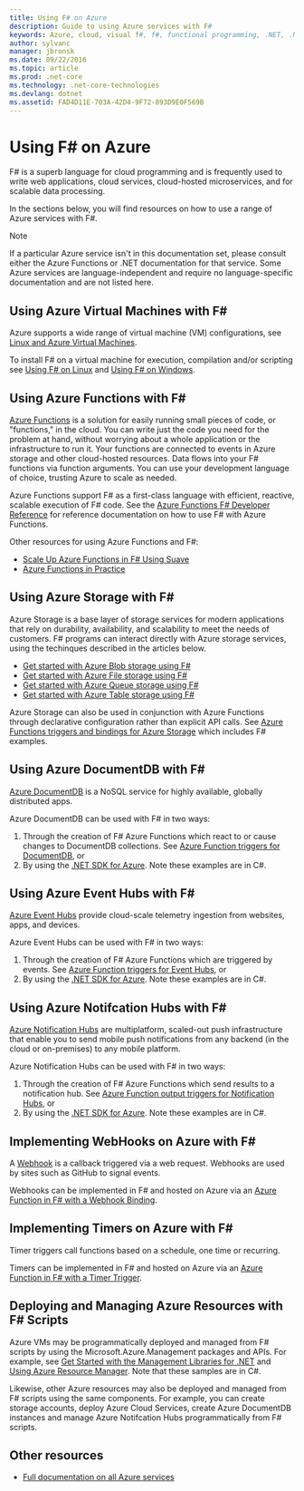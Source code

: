 ```yaml
---
title: Using F# on Azure
description: Guide to using Azure services with F#
keywords: Azure, cloud, visual f#, f#, functional programming, .NET, .NET Core
author: sylvanc
manager: jbronsk
ms.date: 09/22/2016
ms.topic: article
ms.prod: .net-core
ms.technology: .net-core-technologies
ms.devlang: dotnet
ms.assetid: FAD4D11E-703A-42D4-9F72-893D9E0F569B
---
```



# Using F# on Azure

F# is a superb language for cloud programming and is frequently used to write web applications, cloud services, cloud-hosted microservices, and for scalable data processing.

In the sections below, you will find resources on how to use a range of Azure services with F#.

> [!NOTE]
> If a particular Azure service isn't in this documentation set, please consult either the Azure Functions or .NET documentation for that service. Some Azure services are language-independent and require no language-specific documentation and are not listed here.

## Using Azure Virtual Machines with F# #

Azure supports a wide range of virtual machine (VM) configurations, see [Linux and Azure Virtual Machines](https://azure.microsoft.com/en-us/services/virtual-machines/).

To install F# on a virtual machine for execution, compilation and/or scripting see [Using F# on Linux](http://fsharp.org/use/linux) and [Using F# on Windows](http://fsharp.org/use/windows).


## Using Azure Functions with F# #

[Azure Functions](https://azure.microsoft.com/en-us/services/functions/) is a solution for easily running small pieces of code, or "functions," in the cloud. You can write just the code you need for the problem at hand, without worrying about a whole application or the infrastructure to run it. Your functions are connected to events in Azure storage and other cloud-hosted resources. Data flows into your F# functions via function arguments. You can use your development language of choice, trusting Azure to scale as needed.

Azure Functions support F# as a first-class language with efficient, reactive, scalable execution of F# code. See the [Azure Functions F# Developer Reference](https://azure.microsoft.com/en-us/documentation/articles/functions-reference-fsharp/) for reference documentation on how to use F# with Azure Functions.

Other resources for using Azure Functions and F#:

* [Scale Up Azure Functions in F# Using Suave](http://blog.tamizhvendan.in/blog/2016/09/19/scale-up-azure-functions-in-f-number-using-suave/)
* [Azure Functions in Practice](https://www.troyhunt.com/azure-functions-in-practice/)

## Using Azure Storage with F# #

Azure Storage is a base layer of storage services for modern applications that rely on durability, availability, and scalability to meet the needs of customers. F# programs can interact directly with Azure storage services, using the techinques described in the articles below.

* [Get started with Azure Blob storage using F#](blob-storage.md)
* [Get started with Azure File storage using F#](file-storage.md)
* [Get started with Azure Queue storage using F#](queue-storage.md)
* [Get started with Azure Table storage using F#](table-storage.md)

Azure Storage can also be used in conjunction with Azure Functions through declarative configuration rather than explicit API calls. See [Azure Functions triggers and bindings for Azure Storage](https://azure.microsoft.com/en-us/documentation/articles/functions-bindings-storage/) which includes F# examples.


## Using Azure DocumentDB with F# #

[Azure DocumentDB](https://azure.microsoft.com/en-us/services/documentdb/) is a NoSQL service for highly available, globally distributed apps.

Azure DocumentDB can be used with F# in two ways:

1. Through the creation of F# Azure Functions which react to or cause changes to DocumentDB collections. See [Azure Function triggers for DocumentDB](https://azure.microsoft.com/en-us/documentation/articles/functions-bindings-documentdb/), or
2. By using the [.NET SDK for Azure](https://azure.microsoft.com/en-us/documentation/articles/documentdb-get-started-quickstart/). Note these examples are in C#.

## Using Azure Event Hubs with F# #

[Azure Event Hubs](https://azure.microsoft.com/en-us/services/event-hubs/) provide cloud-scale telemetry ingestion from websites, apps, and devices.

Azure Event Hubs can be used with F# in two ways:

1. Through the creation of F# Azure Functions which are triggered by events. See [Azure Function triggers for Event Hubs](https://azure.microsoft.com/en-us/documentation/articles/functions-bindings-event-hubs/), or
2. By using the [.NET SDK for Azure](https://azure.microsoft.com/en-us/documentation/articles/event-hubs-csharp-ephcs-getstarted/). Note these examples are in C#.

## Using Azure Notifcation Hubs with F# #

[Azure Notification Hubs](https://azure.microsoft.com/en-us/documentation/services/notification-hubs/) are multiplatform, scaled-out push infrastructure that enable you to send mobile push notifications from any backend (in the cloud or on-premises) to any mobile platform.

Azure Notification Hubs can be used with F# in two ways:

1. Through the creation of F# Azure Functions which send results to a notification hub. See [Azure Function output triggers for Notification Hubs](https://azure.microsoft.com/en-us/documentation/articles/functions-bindings-notification-hubs/), or
2. By using the [.NET SDK for Azure](https://blogs.msdn.microsoft.com/azuremobile/2014/04/08/push-notifications-using-notification-hub-and-net-backend/). Note these examples are in C#.


## Implementing WebHooks on Azure with F# #

A [Webhook](https://en.wikipedia.org/wiki/Webhook) is a callback triggered via a web request. Webhooks are used by sites such as GitHub to signal events. 

Webhooks can be implemented in F# and hosted on Azure via an [Azure Function in F# with a Webhook Binding](https://azure.microsoft.com/en-us/documentation/articles/functions-bindings-http-webhook/).

## Implementing Timers on Azure with F# #

Timer triggers call functions based on a schedule, one time or recurring.

Timers can be implemented in F# and hosted on Azure via an [Azure Function in F# with a Timer Trigger](https://azure.microsoft.com/en-us/documentation/articles/functions-bindings-timer/).

## Deploying and Managing Azure Resources with F# Scripts #

Azure VMs may be programmatically deployed and managed from F# scripts by using the Microsoft.Azure.Management packages and APIs. For example, see [Get Started with the Management Libraries for .NET](https://msdn.microsoft.com/en-us/library/dn722415.aspx) and [Using Azure Resource Manager](https://azure.microsoft.com/en-us/documentation/articles/resource-manager-deployment-model/). Note that these samples are in C#.

Likewise, other Azure resources may also be deployed and managed from F# scripts using the same components. For example, you can create storage accounts, deploy Azure Cloud Services, create Azure DocumentDB instances and manage Azure Notifcation Hubs programmatically from F# scripts.

## Other resources

* [Full documentation on all Azure services](https://azure.microsoft.com/en-us/documentation/)
